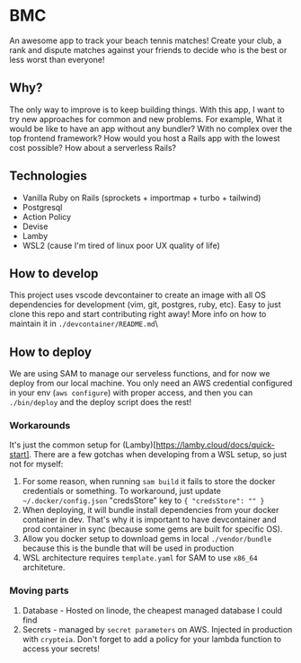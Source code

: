 # BMC
An awesome app to track your beach tennis matches!
Create your club, a rank and dispute matches against your friends to decide who is the best or less worst than everyone!

## Why?
The only way to improve is to keep building things.
With this app, I want to try new approaches for common and new problems. For example, 
What it would be like to have an app without any bundler? With no complex over the top frontend framework?
How would you host a Rails app with the lowest cost possible? How about a serverless Rails?

## Technologies
- Vanilla Ruby on Rails (sprockets + importmap + turbo + tailwind)
- Postgresql
- Action Policy
- Devise
- Lamby
- WSL2 (cause I'm tired of linux poor UX quality of life)

## How to develop
This project uses vscode devcontainer to create an image with all OS dependencies for development (vim, git, postgres, ruby, etc).
Easy to just clone this repo and start contributing right away!
More info on how to maintain it in `./devcontainer/README.md`\

## How to deploy
We are using SAM to manage our serveless functions, and for now we deploy from our local machine.
You only need an AWS credential configured in your env (`aws configure`) with proper access, and then you can `./bin/deploy` and the deploy script does the rest!

### Workarounds
It's just the common setup for (Lamby)[https://lamby.cloud/docs/quick-start].
There are a few gotchas when developing from a WSL setup, so just not for myself:
1. For some reason, when running `sam build` it fails to store the docker credentials or something. To workaround, just update `~/.docker/config.json` "credsStore" key to `{ "credsStore": "" }` 
2. When deploying, it will bundle install dependencies from your docker container in dev.
That's why it is important to have devcontainer and prod container in sync (because some gems are built for specific OS).
3. Allow you docker setup to download gems in local `./vendor/bundle` because this is the bundle that will be used in production
4. WSL architecture requires `template.yaml` for SAM to use `x86_64` architeture. 

### Moving parts
1. Database - Hosted on linode, the cheapest managed database I could find
2. Secrets - managed by `secret parameters` on AWS. Injected in production with `crypteia`. Don't forget to add a policy for your lambda function to access your secrets!
